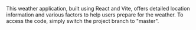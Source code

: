 This weather application, built using React and Vite, offers detailed location information and various factors to help users prepare for the weather. To access the code, simply switch the project branch to "master".
